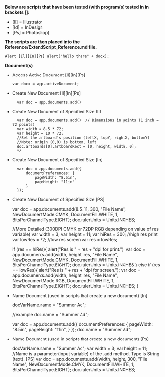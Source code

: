 <b>Below are scripts that have been tested (with program(s) tested in in brackets []:</b>

* [Il] = Illustrator
* [Id] = InDesign
* [Ps] = Photoshop)

<b>The scripts are then placed into the Reference/ExtendScript_Reference.md file.</b>

    Alert [Il][In][Ps] alert("hello there" + docx);

<b>Document(s)</b>

  * Access Active Document [Il][In][Ps]
  
        var docx = app.activeDocument;

* Create New Document [Il][In][Ps]
  
        var doc = app.documents.add();

* Create New Document of Specified Size [Il]
  
        var doc = app.documents.add(); // Dimensions in points (1 inch = 72 points)
        var width = 8.5 * 72;
        var height = 10 * 72;
        //Set the artboard's position (leftX, topY, rightX, bottomY)
        //Note: origin (0,0) is bottom, left
        doc.artboards[0].artboardRect = [0, height, width, 0];
        */

* Create New Document of Specified Size [In]
  
        var doc = app.documents.add({
            documentPreferences: {
                pageWidth: "8.5in",
                pageHeight: "11in"
            }
        });

* Create New Document of Specified Size [PS]
  
    var doc = app.documents.add(8.5, 11, 300, "File Name", NewDocumentMode.CMYK, DocumentFill.WHITE, 1, BitsPerChannelType.EIGHT);
    doc.rulerUnits = Units.INCHES;

    //More Detailed (300DPI CMYK or 72DP RGB depending on value of res variable)
    var width = 3;
    var height = 11;
    var hiRes = 300;   //high res print
    var lowRes = 72;    //low res screen
    var res = lowRes;

    if (res == hiRes){
        alert("Res is " + res + "dpi for print.");
        var doc = app.documents.add(width, height, res, "File Name", NewDocumentMode.CMYK, DocumentFill.WHITE, 1, BitsPerChannelType.EIGHT);
        doc.rulerUnits = Units.INCHES
    }
    else if (res == lowRes){
        alert("Res is " + res + "dpi for screen.");
        var doc = app.documents.add(width, height, res, "File Name", NewDocumentMode.RGB, DocumentFill.WHITE, 1, BitsPerChannelType.EIGHT);
        doc.rulerUnits = Units.INCHES;
    }

* Name Document (used in scripts that create a new document) [In]
          
    docVarName.name = "Summer Ad"; 
        
    //example
    doc.name = "Summer Ad";

    var doc = app.documents.add({
        documentPreferences: {
            pageWidth: "8.5in",
            pageHeight: "11in",
        }
    });
    doc.name = "Summer Ad";

* Name Document (used in scripts that create a new document) [Ps]

    docVarName.name = "Summer Ad";        var width = 3; var height = 11;
    //Name is a parameter(input variable) of the .add method. Type is String (text). [PS]
    var doc = app.documents.add(width, height, 300, "File Name", NewDocumentMode.CMYK, DocumentFill.WHITE, 1, BitsPerChannelType.EIGHT);
    doc.rulerUnits = Units.INCHES;




